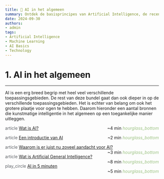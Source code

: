 ```yaml
---
title: 🤖 AI in het algemeen
summary: Ontdek de basisprincipes van Artificial Intelligence, de recente ontwikkelingen, en de potentiële impact op onze samenleving.
date: 2024-09-30
authors:
- admin
tags:
- Artificial Intelligence
- Machine Learning
- AI Basics
- Technology
---
```


# 1. AI in het algemeen

---

AI is een erg breed begrip met heel veel verschillende toepassingsgebieden. De rest van deze bundel gaat dan ook dieper in op de verschillende toepassingsgebieden. Het is echter van belang om ook het grotere plaatje voor ogen te hebben. Daarom hieronder een aantal bronnen die kunstmatige intelligentie in het algemeen op een toegankelijke manier uitleggen.

<span class="material-symbols-outlined" style="color: #5f6368;">article</span> [Wat is AI?](https://example.com/what-is-ai) <span style="float: right;">~4 min <i class="material-icons" style="color: #9DC384;">hourglass_bottom</i></span>

<span class="material-symbols-outlined" style="color: #5f6368;">article</span> [Een introductie van AI](https://example.com/ai-introduction) <span style="float: right;">~2 min <i class="material-icons" style="color: #9DC384;">hourglass_bottom</i></span>

<span class="material-symbols-outlined" style="color: #5f6368;">article</span> [Waarom is er juist nu zoveel aandacht voor AI?](https://example.com/ai-current-attention) <span style="float: right;">~3 min <i class="material-icons" style="color: #9DC384;">hourglass_bottom</i></span>

<span class="material-symbols-outlined" style="color: #5f6368;">article</span> [Wat is Artificial General Intelligence?](https://example.com/artificial-general-intelligence) <span style="float: right;">~8 min <i class="material-icons" style="color: #9DC384;">hourglass_bottom</i></span>

<span class="material-symbols-outlined" style="color: #5f6368;">play_circle</span> [AI in 5 minuten](https://example.com/ai-in-5-minutes) <span style="float: right;">~5 min <i class="material-icons" style="color: #9DC384;">hourglass_bottom</i></span>